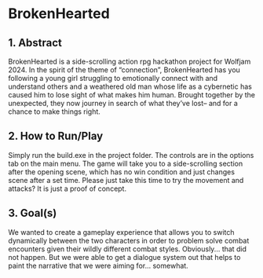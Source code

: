 # BrokenHearted

## 1. Abstract
BrokenHearted is a side-scrolling action rpg hackathon project for Wolfjam 2024. In the spirit of the theme of “connection”, BrokenHearted has you following a young girl struggling to emotionally connect with and understand others and a weathered old man whose life as a cybernetic has caused him to lose sight of what makes him human. Brought together by the unexpected, they now journey in search of what they’ve lost– and for a chance to make things right.

## 2. How to Run/Play
Simply run the build.exe in the project folder.
The controls are in the options tab on the main menu.
The game will take you to a side-scrolling section after the opening scene, which has no win condition and just changes scene after a set time. Please just take this time to try the movement and attacks? It is just a proof of concept.

## 3. Goal(s)
We wanted to create a gameplay experience that allows you to switch dynamically between the two characters in order to problem solve combat encounters given their wildly different combat styles. Obviously... that did not happen. But we were able to get a dialogue system out that helps to paint the narrative that we were aiming for... somewhat.
